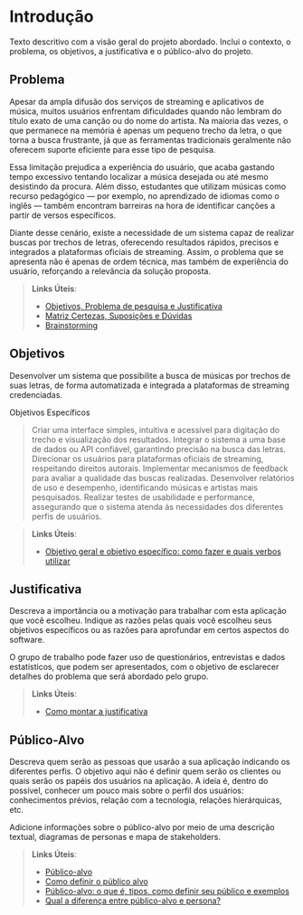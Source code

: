 # Introdução

Texto descritivo com a visão geral do projeto abordado. Inclui o contexto, o problema, os objetivos, a justificativa e o público-alvo do projeto.

## Problema
Apesar da ampla difusão dos serviços de streaming e aplicativos de música, muitos usuários enfrentam dificuldades quando não lembram do título exato de uma canção ou do nome do artista. Na maioria das vezes, o que permanece na memória é apenas um pequeno trecho da letra, o que torna a busca frustrante, já que as ferramentas tradicionais geralmente não oferecem suporte eficiente para esse tipo de pesquisa.

Essa limitação prejudica a experiência do usuário, que acaba gastando tempo excessivo tentando localizar a música desejada ou até mesmo desistindo da procura. Além disso, estudantes que utilizam músicas como recurso pedagógico — por exemplo, no aprendizado de idiomas como o inglês — também encontram barreiras na hora de identificar canções a partir de versos específicos.

Diante desse cenário, existe a necessidade de um sistema capaz de realizar buscas por trechos de letras, oferecendo resultados rápidos, precisos e integrados a plataformas oficiais de streaming. Assim, o problema que se apresenta não é apenas de ordem técnica, mas também de experiência do usuário, reforçando a relevância da solução
proposta.

> **Links Úteis**:
> - [Objetivos, Problema de pesquisa e Justificativa](https://medium.com/@versioparole/objetivos-problema-de-pesquisa-e-justificativa-c98c8233b9c3)
> - [Matriz Certezas, Suposições e Dúvidas](https://medium.com/educa%C3%A7%C3%A3o-fora-da-caixa/matriz-certezas-suposi%C3%A7%C3%B5es-e-d%C3%BAvidas-fa2263633655)
> - [Brainstorming](https://www.euax.com.br/2018/09/brainstorming/)

## Objetivos

Desenvolver um sistema que possibilite a busca de músicas por trechos de suas letras, de forma automatizada e integrada a plataformas de streaming credenciadas.

Objetivos Específicos
> Criar uma interface simples, intuitiva e acessível para digitação do trecho e
visualização dos resultados.
> Integrar o sistema a uma base de dados ou API confiável, garantindo precisão na
busca das letras.
> Direcionar os usuários para plataformas oficiais de streaming, respeitando
direitos autorais.
> Implementar mecanismos de feedback para avaliar a qualidade das buscas
realizadas.
> Desenvolver relatórios de uso e desempenho, identificando músicas e artistas
mais pesquisados.
> Realizar testes de usabilidade e performance, assegurando que o sistema
atenda às necessidades dos diferentes perfis de usuários.
 
> **Links Úteis**:
> - [Objetivo geral e objetivo específico: como fazer e quais verbos utilizar](https://blog.mettzer.com/diferenca-entre-objetivo-geral-e-objetivo-especifico/)

## Justificativa

Descreva a importância ou a motivação para trabalhar com esta aplicação que você escolheu. Indique as razões pelas quais você escolheu seus objetivos específicos ou as razões para aprofundar em certos aspectos do software.

O grupo de trabalho pode fazer uso de questionários, entrevistas e dados estatísticos, que podem ser apresentados, com o objetivo de esclarecer detalhes do problema que será abordado pelo grupo.

> **Links Úteis**:
> - [Como montar a justificativa](https://guiadamonografia.com.br/como-montar-justificativa-do-tcc/)

## Público-Alvo

Descreva quem serão as pessoas que usarão a sua aplicação indicando os diferentes perfis. O objetivo aqui não é definir quem serão os clientes ou quais serão os papéis dos usuários na aplicação. A ideia é, dentro do possível, conhecer um pouco mais sobre o perfil dos usuários: conhecimentos prévios, relação com a tecnologia, relações
hierárquicas, etc.

Adicione informações sobre o público-alvo por meio de uma descrição textual, diagramas de personas e mapa de stakeholders.

> **Links Úteis**:
> - [Público-alvo](https://blog.hotmart.com/pt-br/publico-alvo/)
> - [Como definir o público alvo](https://exame.com/pme/5-dicas-essenciais-para-definir-o-publico-alvo-do-seu-negocio/)
> - [Público-alvo: o que é, tipos, como definir seu público e exemplos](https://klickpages.com.br/blog/publico-alvo-o-que-e/)
> - [Qual a diferença entre público-alvo e persona?](https://rockcontent.com/blog/diferenca-publico-alvo-e-persona/)
